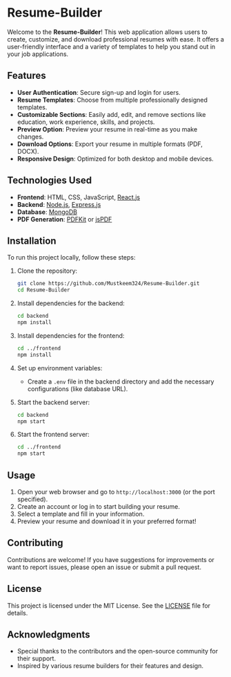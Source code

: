 # Resume-Builder

Welcome to the **Resume-Builder**! This web application allows users to create, customize, and download professional resumes with ease. It offers a user-friendly interface and a variety of templates to help you stand out in your job applications.

## Features

- **User Authentication**: Secure sign-up and login for users.
- **Resume Templates**: Choose from multiple professionally designed templates.
- **Customizable Sections**: Easily add, edit, and remove sections like education, work experience, skills, and projects.
- **Preview Option**: Preview your resume in real-time as you make changes.
- **Download Options**: Export your resume in multiple formats (PDF, DOCX).
- **Responsive Design**: Optimized for both desktop and mobile devices.

## Technologies Used

- **Frontend**: HTML, CSS, JavaScript, [React.js](https://reactjs.org/)
- **Backend**: [Node.js](https://nodejs.org/), [Express.js](https://expressjs.com/)
- **Database**: [MongoDB](https://www.mongodb.com/)
- **PDF Generation**: [PDFKit](http://pdfkit.org/) or [jsPDF](https://github.com/parallax/jsPDF)

## Installation

To run this project locally, follow these steps:

1. Clone the repository:
   ```bash
   git clone https://github.com/Mustkeem324/Resume-Builder.git
   cd Resume-Builder
   ```

2. Install dependencies for the backend:
   ```bash
   cd backend
   npm install
   ```

3. Install dependencies for the frontend:
   ```bash
   cd ../frontend
   npm install
   ```

4. Set up environment variables:
   - Create a `.env` file in the backend directory and add the necessary configurations (like database URL).

5. Start the backend server:
   ```bash
   cd backend
   npm start
   ```

6. Start the frontend server:
   ```bash
   cd ../frontend
   npm start
   ```

## Usage

1. Open your web browser and go to `http://localhost:3000` (or the port specified).
2. Create an account or log in to start building your resume.
3. Select a template and fill in your information.
4. Preview your resume and download it in your preferred format!

## Contributing

Contributions are welcome! If you have suggestions for improvements or want to report issues, please open an issue or submit a pull request.

## License

This project is licensed under the MIT License. See the [LICENSE](LICENSE) file for details.

## Acknowledgments

- Special thanks to the contributors and the open-source community for their support.
- Inspired by various resume builders for their features and design.

